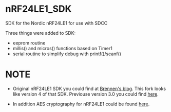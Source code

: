 nRF24LE1_SDK
============

SDK for the Nordic nRF24LE1 for use with SDCC

Three things were added to SDK:
- eeprom routine
- millis() and micros() functions based on Timer1
- serial routine to simplify debug with printf()/scanf()

NOTE
=====
- Original nRF24LE1 SDK you could find at [Brennen's blog](http://blog.diyembedded.com).
This fork looks like version 4 of that SDK. Previouse version 3.0 you could find 
[here](http://www.diyembedded.com/lib/nrf24le1/nrf24le1_sdk_v3.0.zip).

- In addition AES cryptography for nRF24LE1 could be found [here](http://www.diyembedded.com/lib/cryptography/cryptography_v3.0.zip).
